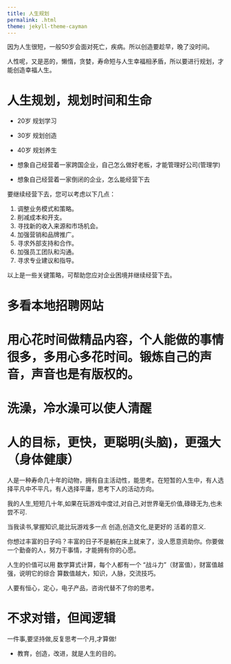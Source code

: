 ```yaml
---
title: 人生规划
permalink: .html
theme: jekyll-theme-cayman
---
```



因为人生很短，一般50岁会面对死亡，疾病。所以创造要趁早，晚了没时间。

人性呢，又是恶的，懒惰，贪婪，寿命短与人生幸福相矛盾，所以要进行规划，才能创造幸福人生。

# 人生规划，规划时间和生命

- 20岁 规划学习
- 30岁 规划创造
- 40岁 规划养生



- 想象自己经营着一家跨国企业，自己怎么做好老板，才能管理好公司(管理学)
- 想象自己经营着一家倒闭的企业，怎么能经营下去

要继续经营下去，您可以考虑以下几点：

1. 调整业务模式和策略。
2. 削减成本和开支。
3. 寻找新的收入来源和市场机会。
4. 加强营销和品牌推广。
5. 寻求外部支持和合作。
6. 加强员工团队和沟通。
7. 寻求专业建议和指导。

以上是一些关键策略，可帮助您应对企业困境并继续经营下去。

# 多看本地招聘网站
# 用心花时间做精品内容，个人能做的事情很多，多用心多花时间。锻炼自己的声音，声音也是有版权的。

# 洗澡，冷水澡可以使人清醒

# 人的目标，更快，更聪明(头脑)，更强大（身体健康）

人是一种寿命几十年的动物，拥有自主活动性，能思考。在短暂的人生中，有人选择平凡中不平凡，有人选择平庸，思考下人的活动方向。

我的人生,短短几十年,如果在玩游戏中度过,对自己,对世界毫无价值,碌碌无为,也未尝不可.

当我读书,掌握知识,能比玩游戏多一点 创造,创造文化,是更好的 活着的意义.

你想过丰富的日子吗？丰富的日子不是躺在床上就来了，没人愿意资助你。你要做一个勤奋的人，努力干事情，才能拥有你的心愿。

人生的价值可以用 数学算式计算，每个人都有一个 “战斗力”（财富值），财富值越强，说明它的综合 算数值越大，知识，人脉，交流技巧。

人要有恒心，定心，电子产品，咨询代替不了你的思考。

# 不求对错，但闻逻辑

一件事,要坚持做,反复思考一个月,才算做!

- 教育，创造，改进，就是人生的目的。
